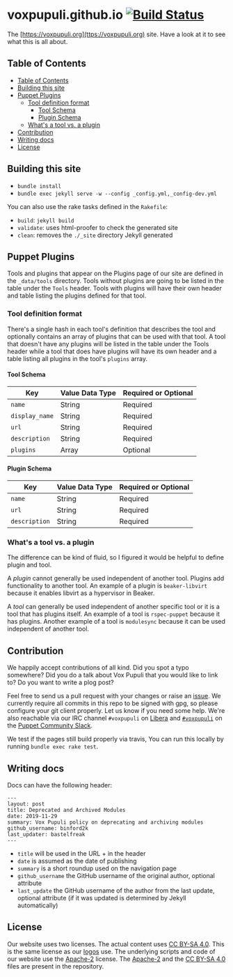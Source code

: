 # voxpupuli.github.io [![Build Status](https://travis-ci.org/voxpupuli/voxpupuli.github.io.svg?branch=master)](https://travis-ci.org/voxpupuli/voxpupuli.github.io)

The [https://voxpupuli.org](ttps://voxpupuli.org) site. Have a look at it to see
what this is all about.

## Table of Contents

- [Table of Contents](#table-of-contents)
- [Building this site](#building-this-site)
- [Puppet Plugins](#puppet-plugins)
  - [Tool definition format](#tool-definition-format)
    - [Tool Schema](#tool-schema)
    - [Plugin Schema](#plugin-schema)
  - [What's a tool vs. a plugin](#whats-a-tool-vs-a-plugin)
- [Contribution](#contribution)
- [Writing docs](#writing-docs)
- [License](#license)

## Building this site

* `bundle install`
* `bundle exec jekyll serve -w --config _config.yml,_config-dev.yml`

You can also use the rake tasks defined in the `Rakefile`:

* `build`: `jekyll build`
* `validate`: uses html-proofer to check the generated site
* `clean`: removes the `./_site` directory Jekyll generated

## Puppet Plugins

Tools and plugins that appear on the Plugins page of our site
are defined in the `_data/tools` directory. Tools without plugins are going to
be listed in the table under the `Tools` header. Tools with plugins will have
their own header and table listing the plugins defined for that tool.

### Tool definition format

There's a single hash in each tool's definition that describes the tool and
optionally contains an array of plugins that can be used with that tool. A tool
that doesn't have any plugins will be listed in the table under the Tools header
while a tool that does have plugins will have its own header and a table listing
all plugins in the tool's `plugins` array.

#### Tool Schema

| Key            | Value Data Type | Required or Optional |
| -------------- | --------------- | -------------------- |
| `name`         | String          | Required             |
| `display_name` | String          | Required             |
| `url`          | String          | Required             |
| `description`  | String          | Required             |
| `plugins`      | Array           | Optional             |

#### Plugin Schema

| Key            | Value Data Type | Required or Optional |
| -------------- | --------------- | -------------------- |
| `name`         | String          | Required             |
| `url`          | String          | Required             |
| `description`  | String          | Required             |

### What's a tool vs. a plugin

The difference can be kind of fluid, so I figured it would be helpful to define
plugin and tool.

A *plugin* cannot generally be used independent of another tool. Plugins add
functionality to another tool. An example of a plugin is `beaker-libvirt`
because it enables libvirt as a hypervisor in Beaker.

A *tool* can generally be used independent of another specific tool or it is a
tool that has plugins itself. An example of a tool is `rspec-puppet` because it
has plugins. Another example of a tool is `modulesync` because it can be used
independent of another tool.

## Contribution

We happily accept contributions of all kind. Did you spot a typo somewhere? Did
you do a talk about Vox Pupuli that you would like to link to? Do you want to
write a plog post?

Feel free to send us a pull request with your changes or raise an [issue](https://github.com/voxpupuli/voxpupuli.github.io/issues/new).
We currently require all commits in this repo to be signed with gpg, so
please configure your git client properly. Let us know if you need some help. We're also
reachable via our IRC channel `#voxpupuli` on [Libera](https://web.libera.chat/?#voxpupuli)
and [`#voxpupuli`](http://puppetcommunity.slack.com/messages/voxpupuli/) on the
[Puppet Community Slack](http://slack.puppet.com).

We test if the pages still build properly via travis, You can run this locally
by running `bundle exec rake test`.

## Writing docs

Docs can have the following header:

```
---
layout: post
title: Deprecated and Archived Modules
date: 2019-11-29
summary: Vox Pupuli policy on deprecating and archiving modules
github_username: binford2k
last_updater: bastelfreak
---
```

* `title` will be used in the URL + in the header
* `date` is assumed as the date of publishing
* `summary` is a short roundup used on the navigation page
* `github_username` the GitHub username of the original author, optional attribute
* `last_update` the GitHub username of the author from the last update, optional attribute (if it was updated is determined by Jekyll automatically)

## License

Our website uses two licenses. The actual content uses
[CC BY-SA 4.0](https://creativecommons.org/licenses/by-sa/4.0/). This is the
same license as our [logos](https://github.com/voxpupuli/logos#voxpupuli-logos)
use. The underlying scripts and code of our website use the
[Apache-2](http://www.apache.org/licenses/#2.0) license. The
[Apache-2](LICENSE) and the [CC BY-SA 4.0](LICENSE2) files are present in the
repository.
